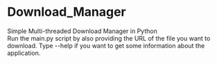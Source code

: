 # Download_Manager
Simple Multi-threaded Download Manager in Python<br>
Run the main.py script by also providing the URL of the file you want to download. Type --help if you want to get some information about the application.
